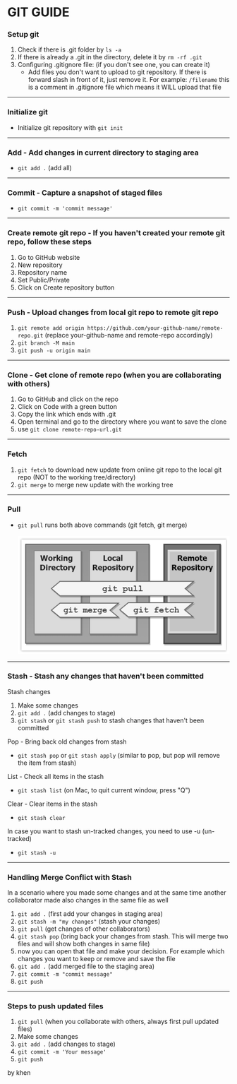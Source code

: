 # GIT GUIDE

### Setup git

1. Check if there is .git folder by `ls -a`
2. If there is already a .git in the directory, delete it by `rm -rf .git`
3. Configuring .gitignore file: (if you don't see one, you can create it)
	- Add files you don't want to upload to git repository. If there is forward slash in front of it, just remove it.
   For example: `/filename` this is a comment in .gitignore file which means it WILL upload that file

---
  
### Initialize git

- Initialize git repository with `git init`

---

### Add - Add changes in current directory to staging area

- `git add .` (add all)

---

### Commit - Capture a snapshot of staged files

- `git commit -m 'commit message'`

---

### Create remote git repo - If you haven't created your remote git repo, follow these steps

1. Go to GitHub website
2. New repository
3. Repository name
4. Set Public/Private
5. Click on Create repository button

---

### Push - Upload changes from local git repo to remote git repo

1. `git remote add origin https://github.com/your-github-name/remote-repo.git` (replace your-github-name and remote-repo accordingly)
2. `git branch -M main`
3. `git push -u origin main`

---

### Clone - Get clone of remote repo (when you are collaborating with others)

1. Go to GitHub and click on the repo
2. Click on Code with a green button
3. Copy the link which ends with .git
4. Open terminal and go to the directory where you want to save the clone
5. use `git clone remote-repo-url.git`

---

### Fetch

1. `git fetch` to download new update from online git repo to the local git repo (NOT to the working tree/directory)
2. `git merge` to merge new update with the working tree

---

### Pull

- `git pull` runs both above commands (git fetch, git merge)
<br><br>![this is alt text: an image of git fetch, merge, pull](git-fetch-pull.gif)

---

### Stash - Stash any changes that haven't been committed

Stash changes

1. Make some changes
2. `git add .` (add changes to stage)
2. `git stash` or `git stash push` to stash changes that haven't been committed

Pop - Bring back old changes from stash

- `git stash pop` or `git stash apply` (similar to pop, but pop will remove the item from stash)

List - Check all items in the stash

- `git stash list` (on Mac, to quit current window, press "Q")

Clear - Clear items in the stash

- `git stash clear`

In case you want to stash un-tracked changes, you need to use -u (un-tracked)

- `git stash -u`

---

### Handling Merge Conflict with Stash

In a scenario where you made some changes and at the same time another collaborator made also changes in the same file as well

1. `git add .` (first add your changes in staging area)
2. `git stash -m "my changes"` (stash your changes)
3. `git pull` (get changes of other collaborators)
4. `git stash pop` (bring back your changes from stash. This will merge two files and will show both changes in same file)
5. now you can open that file and make your decision. For example which changes you want to keep or remove and save the file
6. `git add .` (add merged file to the staging area)
7. `git commit -m "commit message"`
8. `git push`

---

### Steps to push updated files

1. `git pull` (when you collaborate with others, always first pull updated files)
2. Make some changes
3. `git add .` (add changes to stage)
4. `git commit -m 'Your message'`
5. `git push`

by khen